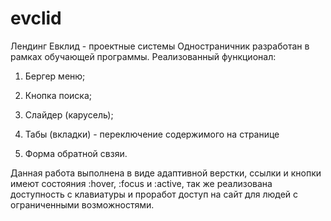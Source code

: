 # evclid
Лендинг Евклид - проектные системы
Одностраничник разработан в рамках обучающей программы.
Реализованный функционал:

1. Бергер меню;

2. Кнопка поиска;

3. Слайдер (карусель);

4. Табы (вкладки) - переключение содержимого на странице

5. Форма обратной свзяи.

Данная работа выполнена в виде адаптивной верстки, ссылки и кнопки имеют состояния :hover, :focus и :active, так же реализована доступность с клавиатуры и проработ доступ на сайт для людей с ограниченными возможностями.
